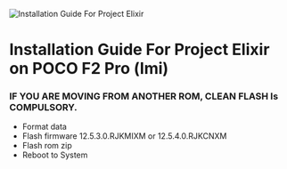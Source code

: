 ![Installation Guide For Project Elixir](https://i.imgur.com/5PIB1RV.jpg "Installation")

# Installation Guide For Project Elixir on POCO F2 Pro (lmi)

### IF YOU ARE MOVING FROM ANOTHER ROM, CLEAN FLASH Is COMPULSORY.

- Format data
- Flash firmware 12.5.3.0.RJKMIXM or 12.5.4.0.RJKCNXM
- Flash rom zip
- Reboot to System
